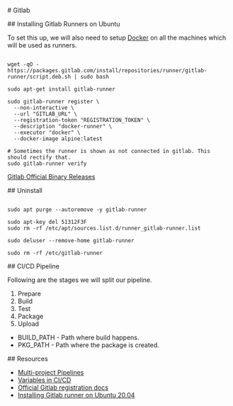# Gitlab

## Installing Gitlab Runners on Ubuntu

To set this up, we will also need to setup [Docker](https://docs.docker.com/engine/install/ubuntu/) on all the machines which will be used as runners.

```shell

wget -qO - https://packages.gitlab.com/install/repositories/runner/gitlab-runner/script.deb.sh | sudo bash

sudo apt-get install gitlab-runner

sudo gitlab-runner register \
  --non-interactive \
  --url "GITLAB_URL" \
  --registration-token "REGISTRATION_TOKEN" \
  --description "docker-runner" \
  --executor "docker" \
  --docker-image alpine:latest

# Sometimes the runner is shown as not connected in gitlab. This should rectify that.
sudo gitlab-runner verify
```

[Gitlab Official Binary Releases](https://gitlab-runner-downloads.s3.amazonaws.com/latest/index.html)

## Uninstall

```shell

sudo apt purge --autoremove -y gitlab-runner

sudo apt-key del 51312F3F
sudo rm -rf /etc/apt/sources.list.d/runner_gitlab-runner.list

sudo deluser --remove-home gitlab-runner

sudo rm -rf /etc/gitlab-runner

```

## CI/CD Pipeline

Following are the stages we will split our pipeline.

1. Prepare
2. Build
3. Test
4. Package
5. Upload

* BUILD_PATH - Path where build happens.
* PKG_PATH - Path where the package is created.


## Resources

* [Multi-project Pipelines](https://stackoverflow.com/questions/68441840/can-i-reference-another-project-in-a-gitlab-pipeline-instead-of-cloning-it)
* [Variables in CI/CD](https://docs.gitlab.com/ee/ci/variables/predefined_variables.html)
* [Official Gitlab registration docs](https://docs.gitlab.com/runner/register/)
* [Installing Gitlab runner on Ubuntu 20.04](https://lindevs.com/install-gitlab-runner-on-ubuntu/)
